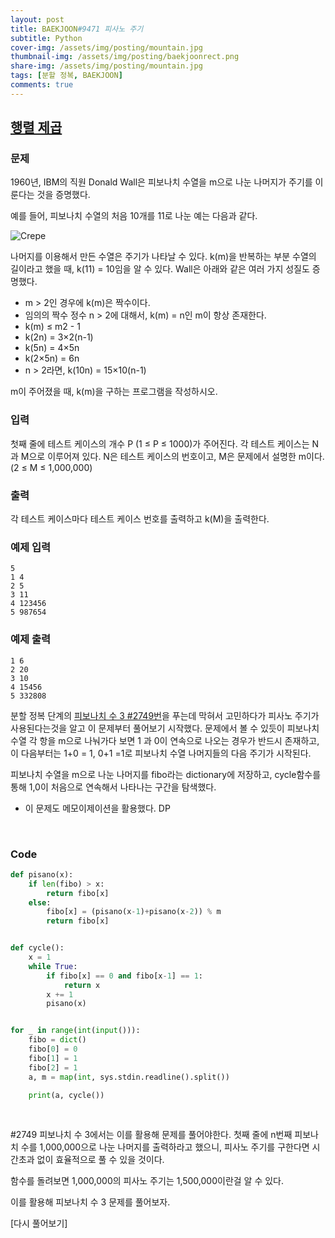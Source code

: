```yaml
---
layout: post
title: BAEKJOON#9471 피사노 주기
subtitle: Python
cover-img: /assets/img/posting/mountain.jpg
thumbnail-img: /assets/img/posting/baekjoonrect.png
share-img: /assets/img/posting/mountain.jpg
tags: [분할 정복, BAEKJOON]
comments: true
---
```


## [행렬 제곱](https://www.acmicpc.net/problem/9471)

### 문제

1960년, IBM의 직원 Donald Wall은 피보나치 수열을 m으로 나눈 나머지가 주기를 이룬다는 것을 증명했다.

예를 들어, 피보나치 수열의 처음 10개를 11로 나눈 예는 다음과 같다.

![Crepe](https://i.imgur.com/CwjTWlS.jpg)

나머지를 이용해서 만든 수열은 주기가 나타날 수 있다. k(m)을 반복하는 부분 수열의 길이라고 했을 때, k(11) = 10임을 알 수 있다.
Wall은 아래와 같은 여러 가지 성질도 증명했다.

- m > 2인 경우에 k(m)은 짝수이다.
- 임의의 짝수 정수 n > 2에 대해서, k(m) = n인 m이 항상 존재한다.
- k(m) ≤ m2 - 1
- k(2n) = 3×2(n-1)
- k(5n) = 4×5n
- k(2×5n) = 6n
- n > 2라면, k(10n) = 15×10(n-1)

m이 주어졌을 때, k(m)을 구하는 프로그램을 작성하시오.

### 입력

첫째 줄에 테스트 케이스의 개수 P (1 ≤ P ≤ 1000)가 주어진다. 각 테스트 케이스는 N과 M으로 이루어져 있다. N은 테스트 케이스의 번호이고, M은 문제에서 설명한 m이다. (2 ≤ M ≤ 1,000,000)

### 출력

각 테스트 케이스마다 테스트 케이스 번호를 출력하고 k(M)을 출력한다.

### 예제 입력

```
5
1 4
2 5
3 11
4 123456
5 987654
```

### 예제 출력

```
1 6
2 20
3 10
4 15456
5 332808
```

분할 정복 단계의 [피보나치 수 3 #2749번](https://www.acmicpc.net/problem/2749)을 푸는데 막혀서 고민하다가 피사노 주기가 사용된다는것을 알고 이 문제부터 풀어보기 시작했다. 문제에서 볼 수 있듯이 피보나치 수열 각 항을 m으로 나눠가다 보면 1 과 0이 연속으로 나오는 경우가 반드시 존재하고, 이 다음부터는 1+0 = 1, 0+1 =1로 피보나치 수열 나머지들의 다음 주기가 시작된다.

피보나치 수열을 m으로 나눈 나머지를 fibo라는 dictionary에 저장하고, cycle함수를 통해 1,0이 처음으로 연속해서 나타나는 구간을 탐색했다.

- 이 문제도 메모이제이션을 활용했다. DP

<br>

### Code

```python
def pisano(x):
    if len(fibo) > x:
        return fibo[x]
    else:
        fibo[x] = (pisano(x-1)+pisano(x-2)) % m
        return fibo[x]


def cycle():
    x = 1
    while True:
        if fibo[x] == 0 and fibo[x-1] == 1:
            return x
        x += 1
        pisano(x)


for _ in range(int(input())):
    fibo = dict()
    fibo[0] = 0
    fibo[1] = 1
    fibo[2] = 1
    a, m = map(int, sys.stdin.readline().split())

    print(a, cycle())
```

<br>

#2749 피보나치 수 3에서는 이를 활용해 문제를 풀어야한다.
첫째 줄에 n번째 피보나치 수를 1,000,000으로 나눈 나머지를 출력하라고 했으니, 피사노 주기를 구한다면 시간초과 없이 효율적으로 풀 수 있을 것이다.

함수를 돌려보면 1,000,000의 피사노 주기는 1,500,000이란걸 알 수 있다.

이를 활용해 피보나치 수 3 문제를 풀어보자.

[다시 풀어보기]
<br>
<br>
